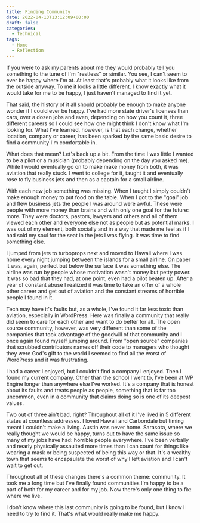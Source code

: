 ```yaml
---
title: Finding Community
date: 2022-04-13T13:12:09+00:00
draft: false
categories:
  - Technical
tags:
  - Home
  - Reflection
---
```


If you were to ask my parents about me they would probably tell you something to the tune of I'm "restless" or similar. You see, I can't seem to ever be happy where I'm at. At least that's probably what it looks like from the outside anyway. To me it looks a little different. I know exactly what it would take for me to be happy, I just haven't managed to find it yet.

That said, the history of it all should probably be enough to make anyone wonder if I could ever be happy. I've had more state driver's licenses than cars, over a dozen jobs and even, depending on how you count it, three different careers so I could see how one might think I don't know what I'm looking for. What I've learned, however, is that each change, whether location, company or career, has been sparked by the same basic desire to find a community I'm comfortable in.

What does that mean? Let's back up a bit. From the time I was little I wanted to be a pilot or a musician (probably depending on the day you asked me). While I would eventually go on to make make money from both, it was aviation that really stuck. I went to college for it, taught it and eventually rose to fly business jets and then as a captain for a small airline.

With each new job something was missing. When I taught I simply couldn't make enough money to put food on the table. When I got to the "goal" job and flew business jets the people I was around were awful. These were people with more money than brains and with only one goal for the future: more. They were doctors, pastors, lawyers and others and all of them viewed each other and everyone else not as people but as potential marks. I was out of my element, both socially and in a way that made me feel as if I had sold my soul for the seat in the jets I was flying. It was time to find something else.

I jumped from jets to turboprops next and moved to Hawaii where I was home every night jumping between the islands for a small airline. On paper it was, again, perfect but below the surface it was something else. The airline was run by people whose motivation wasn't money but petty power. It was so bad that they had, at one point, even had a pilot beaten up. After a year of constant abuse I realized it was time to take an offer of a whole other career and get out of aviation and the constant streams of horrible people I found in it.

Tech may have it's faults but, as a whole, I've found it far less toxic than aviation, especially in WordPress. Here was finally a community that really did seem to care for each other and want to do better for all. The open source community, however, was very different than some of the companies that took advantage of the goodwill of that community and I once again found myself jumping around. From "open source" companies that scrubbed contributors names off their code to managers who thought they were God's gift to the world I seemed to find all the worst of WordPress and it was frustrating.

I had a career I enjoyed, but I couldn't find a company I enjoyed. Then I found my current company. Other than the school I went to, I've been at WP Engine longer than anywhere else I've worked. It's a company that is honest about its faults and treats people as people, something that is far too uncommon, even in a community that claims doing so is one of its deepest values.

Two out of three ain't bad, right? Throughout all of it I've lived in 5 different states at countless addresses. I loved Hawaii and Carbondale but timing meant I couldn't make a living. Austin was never home. Sarasota, where we really thought we would be happy, turns out to have the same issue so many of my jobs have had: horrible people everywhere. I've been verbally and nearly physically assaulted more times than I can count for things like wearing a mask or being suspected of being this way or that. It's a wealthy town that seems to encapsulate the worst of why I left aviation and I can't wait to get out.

Throughout all of these changes there's a common theme: community. It took me a long time but I've finally found communities I'm happy to be a part of both for my career and for my job. Now there's only one thing to fix: where we live.

I don't know where this last community is going to be found, but I know I need to try to find it. That's what would really make me happy.